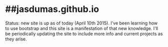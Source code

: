 ##jasdumas.github.io
==================
Status: new site is up as of today (April 10th 2015).
I've been learning how to use bootstrap and this site is a manifestation of that new knowledge. I'll be periodically updating the site to include more info and current projects as they arise. 
